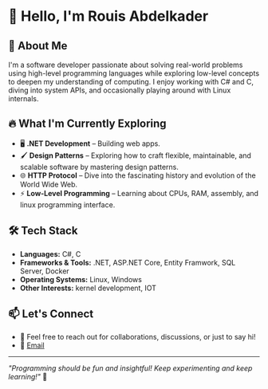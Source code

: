 # 👋 Hello, I'm Rouis Abdelkader

## 🚀 About Me

I'm a software developer passionate about solving real-world problems using high-level programming languages while exploring low-level concepts to deepen my understanding of computing. I enjoy working with C# and C, diving into system APIs, and occasionally playing around with Linux internals.

## 🔥 What I'm Currently Exploring

- 🖥️ **.NET Development** – Building web apps.
- 🖌️ **Design Patterns** – Exploring how to craft flexible, maintainable, and scalable software by mastering design patterns.
- 🌐 **HTTP Protocol** – Dive into the fascinating history and evolution of the World Wide Web.
- ⚡ **Low-Level Programming** – Learning about CPUs, RAM, assembly, and linux programming interface.

## 🛠️ Tech Stack

- **Languages:** C#, C
- **Frameworks & Tools:** .NET, ASP.NET Core, Entity Framwork, SQL Server, Docker
- **Operating Systems:** Linux, Windows
- **Other Interests:** kernel development, IOT

<!-- ## 📌 Featured Projects -->

<!-- - 🌐 **HTTP Server** – Building an HTTP server from scratch after studying the protocol. -->

## 📫 Let's Connect

- 💬 Feel free to reach out for collaborations, discussions, or just to say hi!
- 📧 [Email](abdelkaderrouis22@gmail.com)

---

_"Programming should be fun and insightful! Keep experimenting and keep learning!"_ 🚀
